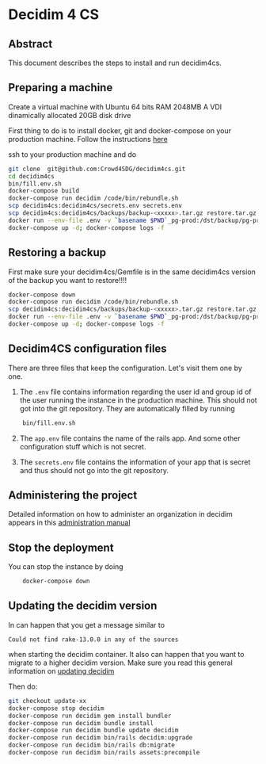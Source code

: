 # 
# Decidim 4 CS 

## Abstract

This document describes the steps to install and run decidim4cs.

## Preparing a machine 

Create a virtual machine with Ubuntu 64 bits RAM 2048MB A VDI dinamically allocated 20GB disk drive 

First thing to do is to install docker, git and docker-compose on your production machine. Follow the instructions [here](https://docs.docker.com/compose/install/)

ssh to your production machine and do 
```bash
git clone  git@github.com:Crowd4SDG/decidim4cs.git
cd decidim4cs
bin/fill.env.sh
docker-compose build
docker-compose run decidim /code/bin/rebundle.sh
scp decidim4cs:decidim4cs/secrets.env secrets.env
scp decidim4cs:decidim4cs/backups/backup-<xxxxx>.tar.gz restore.tar.gz
docker run --env-file .env -v `basename $PWD`_pg-prod:/dst/backup/pg-prod -v $PWD/decidim4cs/public:/dst/backup/public -v $PWD/decidim4cs/storage:/dst/backup/storage  -v $PWD/restore.tar.gz:/root/restore.tar.gz -v $PWD/bin/restore_backup.sh:/root/r.sh ubuntu /root/r.sh
docker-compose up -d; docker-compose logs -f 
```

## Restoring a backup

First make sure your decidim4cs/Gemfile is in the same decidim4cs version of the backup you want to restore!!!!

```bash
docker-compose down
docker-compose run decidim /code/bin/rebundle.sh
scp decidim4cs:decidim4cs/backups/backup-<xxxxx>.tar.gz restore.tar.gz
docker run --env-file .env -v `basename $PWD`_pg-prod:/dst/backup/pg-prod -v $PWD/decidim4cs/public:/dst/backup/public -v $PWD/decidim4cs/storage:/dst/backup/storage  -v $PWD/restore.tar.gz:/root/restore.tar.gz -v $PWD/bin/restore_backup.sh:/root/r.sh ubuntu /root/r.sh
docker-compose up -d; docker-compose logs -f 
```

## Decidim4CS configuration files 

There are three files that keep the configuration. Let's visit them one by one. 

1. The `.env` file contains information regarding the user id and group id of the user running the instance in the production machine. This should not got into the git repository. They are automatically filled by running 
```bash
	bin/fill.env.sh
```
2. The `app.env` file contains the name of the rails app. And some other configuration stuff which is not secret. 

3. The `secrets.env` file contains the information of your app that is secret and thus should not go into the git repository. 


## Administering the project

Detailed information on how to administer an organization in decidim appears in this [administration manual](
https://decidim.org/pdf/Decidim_AdminManual_EN_0.10.pdf) 

## Stop the deployment

You can stop the instance by doing
```bash
	docker-compose down
```

## Updating the decidim version 

In can happen that you get a message similar to

```Could not find rake-13.0.0 in any of the sources```

when starting the decidim container. 
It also can happen that you want to migrate to a higher decidim version. 
Make sure you read this general information on [updating decidim](https://docs.decidim.org/en/install/update/)

Then do:

``` bash
git checkout update-xx
docker-compose stop decidim
docker-compose run decidim gem install bundler
docker-compose run decidim bundle install
docker-compose run decidim bundle update decidim
docker-compose run decidim bin/rails decidim:upgrade
docker-compose run decidim bin/rails db:migrate
docker-compose run decidim bin/rails assets:precompile
``` 

